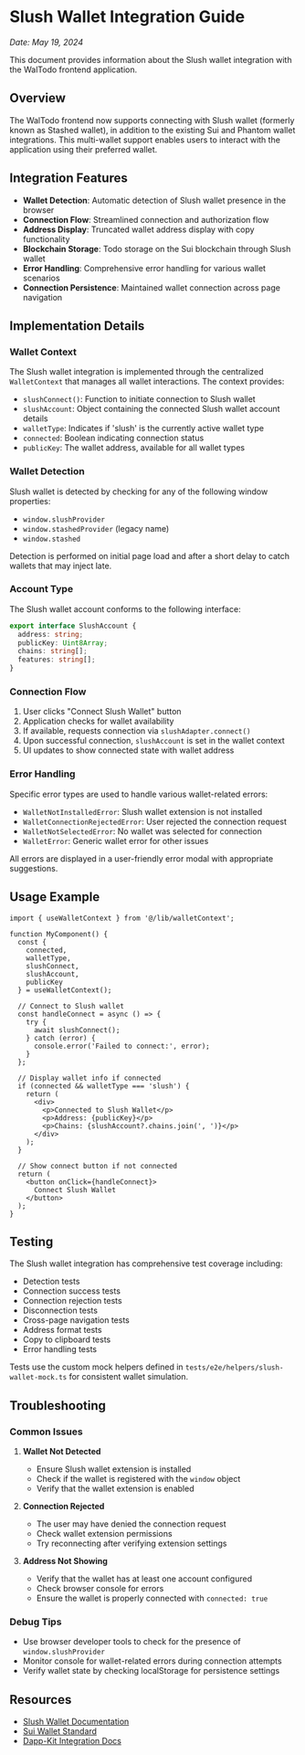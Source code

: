 # Slush Wallet Integration Guide

*Date: May 19, 2024*

This document provides information about the Slush wallet integration with the WalTodo frontend application.

## Overview

The WalTodo frontend now supports connecting with Slush wallet (formerly known as Stashed wallet), in addition to the existing Sui and Phantom wallet integrations. This multi-wallet support enables users to interact with the application using their preferred wallet.

## Integration Features

- **Wallet Detection**: Automatic detection of Slush wallet presence in the browser
- **Connection Flow**: Streamlined connection and authorization flow
- **Address Display**: Truncated wallet address display with copy functionality
- **Blockchain Storage**: Todo storage on the Sui blockchain through Slush wallet
- **Error Handling**: Comprehensive error handling for various wallet scenarios
- **Connection Persistence**: Maintained wallet connection across page navigation

## Implementation Details

### Wallet Context

The Slush wallet integration is implemented through the centralized `WalletContext` that manages all wallet interactions. The context provides:

- `slushConnect()`: Function to initiate connection to Slush wallet
- `slushAccount`: Object containing the connected Slush wallet account details
- `walletType`: Indicates if 'slush' is the currently active wallet type
- `connected`: Boolean indicating connection status
- `publicKey`: The wallet address, available for all wallet types

### Wallet Detection

Slush wallet is detected by checking for any of the following window properties:
- `window.slushProvider`
- `window.stashedProvider` (legacy name)
- `window.stashed`

Detection is performed on initial page load and after a short delay to catch wallets that may inject late.

### Account Type

The Slush wallet account conforms to the following interface:

```typescript
export interface SlushAccount {
  address: string;
  publicKey: Uint8Array;
  chains: string[];
  features: string[];
}
```

### Connection Flow

1. User clicks "Connect Slush Wallet" button
2. Application checks for wallet availability
3. If available, requests connection via `slushAdapter.connect()`
4. Upon successful connection, `slushAccount` is set in the wallet context
5. UI updates to show connected state with wallet address

### Error Handling

Specific error types are used to handle various wallet-related errors:

- `WalletNotInstalledError`: Slush wallet extension is not installed
- `WalletConnectionRejectedError`: User rejected the connection request
- `WalletNotSelectedError`: No wallet was selected for connection
- `WalletError`: Generic wallet error for other issues

All errors are displayed in a user-friendly error modal with appropriate suggestions.

## Usage Example

```tsx
import { useWalletContext } from '@/lib/walletContext';

function MyComponent() {
  const { 
    connected, 
    walletType, 
    slushConnect, 
    slushAccount, 
    publicKey 
  } = useWalletContext();

  // Connect to Slush wallet
  const handleConnect = async () => {
    try {
      await slushConnect();
    } catch (error) {
      console.error('Failed to connect:', error);
    }
  };

  // Display wallet info if connected
  if (connected && walletType === 'slush') {
    return (
      <div>
        <p>Connected to Slush Wallet</p>
        <p>Address: {publicKey}</p>
        <p>Chains: {slushAccount?.chains.join(', ')}</p>
      </div>
    );
  }

  // Show connect button if not connected
  return (
    <button onClick={handleConnect}>
      Connect Slush Wallet
    </button>
  );
}
```

## Testing

The Slush wallet integration has comprehensive test coverage including:

- Detection tests
- Connection success tests
- Connection rejection tests
- Disconnection tests
- Cross-page navigation tests
- Address format tests
- Copy to clipboard tests
- Error handling tests

Tests use the custom mock helpers defined in `tests/e2e/helpers/slush-wallet-mock.ts` for consistent wallet simulation.

## Troubleshooting

### Common Issues

1. **Wallet Not Detected**
   - Ensure Slush wallet extension is installed
   - Check if the wallet is registered with the `window` object
   - Verify that the wallet extension is enabled

2. **Connection Rejected**
   - The user may have denied the connection request
   - Check wallet extension permissions
   - Try reconnecting after verifying extension settings

3. **Address Not Showing**
   - Verify that the wallet has at least one account configured
   - Check browser console for errors
   - Ensure the wallet is properly connected with `connected: true`

### Debug Tips

- Use browser developer tools to check for the presence of `window.slushProvider`
- Monitor console for wallet-related errors during connection attempts
- Verify wallet state by checking localStorage for persistence settings

## Resources

- [Slush Wallet Documentation](https://docs.slushwallet.io/)
- [Sui Wallet Standard](https://docs.sui.io/standards/wallet-standard)
- [Dapp-Kit Integration Docs](https://docs.sui.io/guides/developer/first-app/use-dapp-kit)